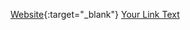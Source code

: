 [Website](https://liveweather2.netlify.app/){:target="_blank"}
<a href="https://liveweather2.netlify.app/" target="_blank">Your Link Text</a>
